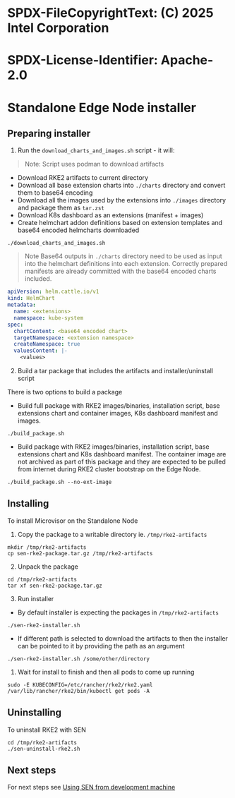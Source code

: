 # SPDX-FileCopyrightText: (C) 2025 Intel Corporation
# SPDX-License-Identifier: Apache-2.0

# Standalone Edge Node installer

## Preparing installer

1. Run the `download_charts_and_images.sh` script - it will:

> Note: Script uses podman to download artifacts

- Download RKE2 artifacts to current directory
- Download all base extension charts into `./charts` directory and convert them to base64 encoding 
- Download all the images used by the extensions into `./images` directory and package them as `tar.zst`
- Download K8s dashboard as an extensions (manifest + images)
- Create helmchart addon definitions based on extension templates and base64 encoded helmcharts downloaded

```shell
./download_charts_and_images.sh
```

> Note Base64 outputs in `./charts` directory need to be used as input into the helmchart definitions into each extension.
> Correctly prepared manifests are already committed with the base64 encoded charts included.

```yaml
apiVersion: helm.cattle.io/v1
kind: HelmChart
metadata:
  name: <extensions>
  namespace: kube-system
spec:
  chartContent: <base64 encoded chart>
  targetNamespace: <extension namespace>
  createNamespace: true
  valuesContent: |-
    <values>
```

2. Build a tar package that includes the artifacts and installer/uninstall script

There is two options to build a package

- Build full package with RKE2 images/binaries, installation script, base extensions chart and container images, K8s dashboard manifest and images.

```shell
./build_package.sh
```

- Build package with RKE2 images/binaries, installation script, base extensions chart and K8s dashboard manifest. The container image are not archived as part of this package and they are expected to be pulled from internet during RKE2 cluster bootstrap on the Edge Node.
```shell
./build_package.sh --no-ext-image
```

## Installing

To install Microvisor on the Standalone Node

1. Copy the package to a writable directory ie. `/tmp/rke2-artifacts` 

```shell
mkdir /tmp/rke2-artifacts
cp sen-rke2-package.tar.gz /tmp/rke2-artifacts
```

2. Unpack the package

```shell
cd /tmp/rke2-artifacts
tar xf sen-rke2-package.tar.gz
```

3. Run installer

- By default installer is expecting the packages in `/tmp/rke2-artifacts`

```shell
./sen-rke2-installer.sh
```

- If different path is selected to download the artifacts to then the installer can be pointed to it by providing the path as an argument

```shell
./sen-rke2-installer.sh /some/other/directory
```

1. Wait for install to finish and then all pods to come up running

```shell
sudo -E KUBECONFIG=/etc/rancher/rke2/rke2.yaml /var/lib/rancher/rke2/bin/kubectl get pods -A
```

## Uninstalling

To uninstall RKE2 with SEN

```shell
cd /tmp/rke2-artifacts
./sen-uninstall-rke2.sh
```

## Next steps

For next steps see [Using SEN from development machine](./development-machine-usage.md)
